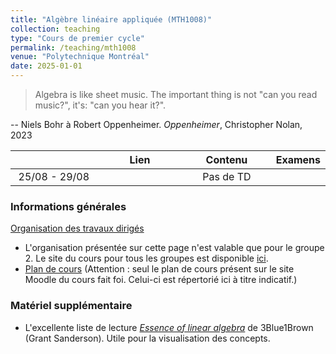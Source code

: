 ```yaml
---
title: "Algèbre linéaire appliquée (MTH1008)"
collection: teaching
type: "Cours de premier cycle"
permalink: /teaching/mth1008
venue: "Polytechnique Montréal"
date: 2025-01-01
---
```


> Algebra is like sheet music. The important thing is not "can you read music?", it's: "can you hear it?".

-- Niels Bohr à Robert Oppenheimer. *Oppenheimer*, Christopher Nolan, 2023

<table style="width:100%; border-collapse: collapse;">
<colgroup>
    <col style="width: 30%;">
    <col style="width: 30%;">
    <col style="width: 30%;">
    <col style="width: 10%;">
</colgroup>
  <thead>
    <tr>
      <th style="text-align: center;"></th>
      <th style="text-align: center;">Lien</th>
      <th style="text-align: center;">Contenu</th>
      <th style="text-align: center;">Examens</th>
    </tr>
  </thead>
  <tbody>
    <tr>
      <td style="text-align: center;">25/08 - 29/08</td>
      <td style="text-align: center;"></td>
      <td style="text-align: center;">Pas de TD</td>
      <td style="text-align: center;"></td>
    </tr>
  </tbody>
</table>

### Informations générales

[Organisation des travaux dirigés](/teaching/mth1008/organisation)

- L'organisation présentée sur cette page n'est valable que pour le groupe 2. Le site du cours pour tous les groupes est disponible [ici](https://www.polymtl.ca/programmes/cours/algebre-lineaire-appliquee).
- [Plan de cours](/files/UTF-8Plan_de_cours_MTH1008_E25.pdf) (Attention : seul le plan de cours présent sur le site Moodle du cours fait foi. Celui-ci est répertorié ici à titre indicatif.)

### Matériel supplémentaire

- L'excellente liste de lecture [*Essence of linear algebra*](https://www.youtube.com/playlist?list=PLZHQObOWTQDPD3MizzM2xVFitgF8hE_ab) de 3Blue1Brown (Grant Sanderson). Utile pour la visualisation des concepts.